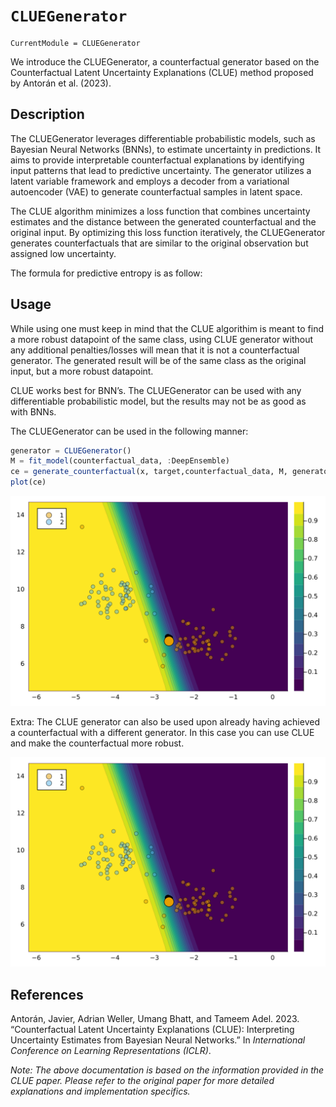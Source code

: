 # `CLUEGenerator`

``` @meta
CurrentModule = CLUEGenerator
```

We introduce the CLUEGenerator, a counterfactual generator based on the Counterfactual Latent Uncertainty Explanations (CLUE) method proposed by Antorán et al. (2023).

## Description

The CLUEGenerator leverages differentiable probabilistic models, such as Bayesian Neural Networks (BNNs), to estimate uncertainty in predictions. It aims to provide interpretable counterfactual explanations by identifying input patterns that lead to predictive uncertainty. The generator utilizes a latent variable framework and employs a decoder from a variational autoencoder (VAE) to generate counterfactual samples in latent space.

The CLUE algorithm minimizes a loss function that combines uncertainty estimates and the distance between the generated counterfactual and the original input. By optimizing this loss function iteratively, the CLUEGenerator generates counterfactuals that are similar to the original observation but assigned low uncertainty.

The formula for predictive entropy is as follow:

## Usage

While using one must keep in mind that the CLUE algorithim is meant to find a more robust datapoint of the same class, using CLUE generator without any additional penalties/losses will mean that it is not a counterfactual generator. The generated result will be of the same class as the original input, but a more robust datapoint.

CLUE works best for BNN’s. The CLUEGenerator can be used with any differentiable probabilistic model, but the results may not be as good as with BNNs.

The CLUEGenerator can be used in the following manner:

``` julia
generator = CLUEGenerator()
M = fit_model(counterfactual_data, :DeepEnsemble)
ce = generate_counterfactual(x, target,counterfactual_data, M, generator, converge_when=:early_stopping)
plot(ce)
```

![](clue_files/figure-commonmark/cell-3-output-1.svg)

Extra: The CLUE generator can also be used upon already having achieved a counterfactual with a different generator. In this case you can use CLUE and make the counterfactual more robust.

![Generated Counterfactual](clue_files/figure-commonmark/cell-3-output-1.svg)

## References

Antorán, Javier, Adrian Weller, Umang Bhatt, and Tameem Adel. 2023. “Counterfactual Latent Uncertainty Explanations (CLUE): Interpreting Uncertainty Estimates from Bayesian Neural Networks.” In *International Conference on Learning Representations (ICLR)*.

*Note: The above documentation is based on the information provided in the CLUE paper. Please refer to the original paper for more detailed explanations and implementation specifics.*
